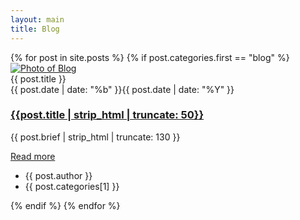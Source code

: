 ```yaml
---
layout: main
title: Blog
---
```

<section>
    <div class="row">
        {% for post in site.posts %}
        {% if post.categories.first == "blog" %}
        <div class="col-lg-4 col-md-6 mb-2-6">
            <article class="card card-style2">
                <div class="card-img">
                    <div class="fill hoverwrap">
                        <a class="image-wrapper image-zoom cboxElement" href="{{post.url}}">
                            <img src="{{post.img}}" class="rounded-top" alt="Photo of Blog">
                        </a>
                        <div class="hovercap">{{ post.title }}</div>
                    </div>
                    <div class="date"><span>{{ post.date | date: "%b" }}</span>{{ post.date | date: "%Y" }}</div>
                </div>
                <div class="card-body">
                    <h3 class="h4"><a href="{{post.url}}" title="{{ post.title }}">{{post.title | strip_html | truncate: 50}}</a></h3>
                    <p class="display-30">{{ post.brief | strip_html | truncate: 130 }}</p>
                    <a href="{{post.url}}" class="btn"><i class="fa fa-angle-double-right"></i> Read more</a>
                </div>
                <div class="card-footer">
                    <ul>
                        <li><i class="fa fa-user-circle-o"></i> {{ post.author }}</li>
                        <li><i class="fa fa-tags"></i> <span class="category"> {{ post.categories[1] }} </span> </li>
                    </ul>
                </div>
            </article>
        </div>
        {% endif %}
        {% endfor %}
    </div>
</section>